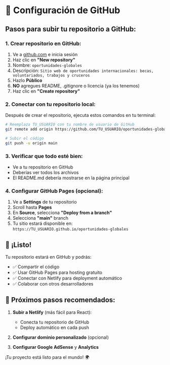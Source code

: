 # 🐙 Configuración de GitHub

## Pasos para subir tu repositorio a GitHub:

### 1. **Crear repositorio en GitHub:**
1. Ve a [github.com](https://github.com) e inicia sesión
2. Haz clic en **"New repository"**
3. Nombre: `oportunidades-globales`
4. Descripción: `Sitio web de oportunidades internacionales: becas, voluntariados, trabajos y cruceros`
5. Hazlo **Público**
6. **NO** agregues README, .gitignore o licencia (ya los tenemos)
7. Haz clic en **"Create repository"**

### 2. **Conectar con tu repositorio local:**

Después de crear el repositorio, ejecuta estos comandos en tu terminal:

```bash
# Reemplaza TU_USUARIO con tu nombre de usuario de GitHub
git remote add origin https://github.com/TU_USUARIO/oportunidades-globales.git

# Subir el código
git push -u origin main
```

### 3. **Verificar que todo esté bien:**
- Ve a tu repositorio en GitHub
- Deberías ver todos los archivos
- El README.md debería mostrarse en la página principal

### 4. **Configurar GitHub Pages (opcional):**
1. Ve a **Settings** de tu repositorio
2. Scroll hasta **Pages**
3. En **Source**, selecciona **"Deploy from a branch"**
4. Selecciona **"main"** branch
5. Tu sitio estará disponible en: `https://TU_USUARIO.github.io/oportunidades-globales`

## 🎉 ¡Listo!

Tu repositorio estará en GitHub y podrás:
- ✅ Compartir el código
- ✅ Usar GitHub Pages para hosting gratuito
- ✅ Conectar con Netlify para deployment automático
- ✅ Colaborar con otros desarrolladores

## 📝 Próximos pasos recomendados:

1. **Subir a Netlify** (más fácil para React):
   - Conecta tu repositorio de GitHub
   - Deploy automático en cada push

2. **Configurar dominio personalizado** (opcional)

3. **Configurar Google AdSense** y **Analytics**

¡Tu proyecto está listo para el mundo! 🌍
